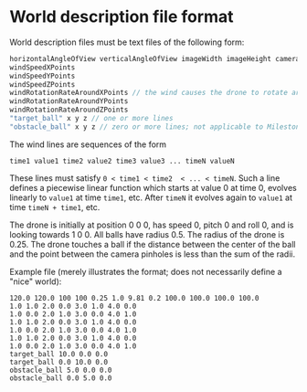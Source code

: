 World description file format
=============================

World description files must be text files of the following form:

```c
horizontalAngleOfView verticalAngleOfView imageWidth imageHeight cameraSeparation weight gravity drag maxThrust maxPitchRate maxRollRate maxYawRate
windSpeedXPoints
windSpeedYPoints
windSpeedZPoints
windRotationRateAroundXPoints // the wind causes the drone to rotate around an axis through its center parallel to the world X axis at this rate. Positive means clockwise when looking at 1 0 0 from 0 0 0. In degrees per second.
windRotationRateAroundYPoints
windRotationRateAroundZPoints
"target_ball" x y z // one or more lines
"obstacle_ball" x y z // zero or more lines; not applicable to Milestones 1.3 and 1.4
```

The wind lines are sequences of the form
```
time1 value1 time2 value2 time3 value3 ... timeN valueN
```
These lines must satisfy `0 < time1 < time2  < ... < timeN`. Such a line defines a piecewise linear function which starts at value 0 at time 0, evolves linearly to `value1` at time `time1`, etc. After `timeN` it evolves again to `value1` at time `timeN + time1`, etc.

The drone is initially at position 0 0 0, has speed 0, pitch 0 and roll 0, and is looking towards 1 0 0. All balls have radius 0.5. The radius of the drone is 0.25. The drone touches a ball if the distance between the center of the ball and the point between the camera pinholes is less than the sum of the radii.

Example file (merely illustrates the format; does not necessarily define a "nice" world):

```
120.0 120.0 100 100 0.25 1.0 9.81 0.2 100.0 100.0 100.0 100.0
1.0 1.0 2.0 0.0 3.0 1.0 4.0 0.0
1.0 0.0 2.0 1.0 3.0 0.0 4.0 1.0
1.0 1.0 2.0 0.0 3.0 1.0 4.0 0.0
1.0 0.0 2.0 1.0 3.0 0.0 4.0 1.0
1.0 1.0 2.0 0.0 3.0 1.0 4.0 0.0
1.0 0.0 2.0 1.0 3.0 0.0 4.0 1.0
target_ball 10.0 0.0 0.0
target_ball 0.0 10.0 0.0
obstacle_ball 5.0 0.0 0.0
obstacle_ball 0.0 5.0 0.0
```
